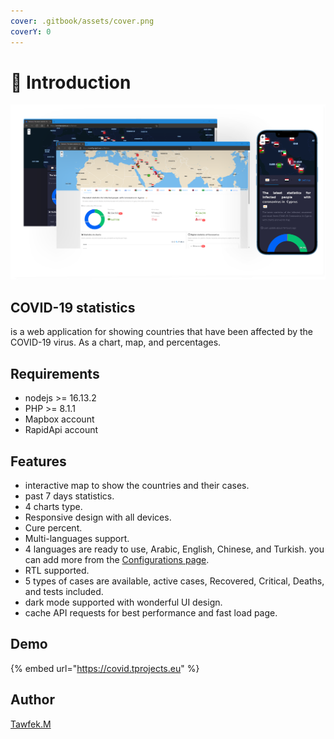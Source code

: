 ```yaml
---
cover: .gitbook/assets/cover.png
coverY: 0
---
```


# 👋 Introduction



![](.gitbook/assets/COVID19.png)

## **COVID-19 statistics**

is a web application for showing countries that have been affected by the COVID-19 virus. As a chart, map, and percentages.



## Requirements <a href="#requirements" id="requirements"></a>

* nodejs >= 16.13.2
* PHP >= 8.1.1
* Mapbox account
* RapidApi account



## Features&#x20;

* interactive map to show the countries and their cases.
* past 7 days statistics.
* 4 charts type.
* Responsive design with all devices.
* Cure percent.
* Multi-languages support.
* 4 languages are ready to use, Arabic, English, Chinese, and Turkish. you can add more from the [Configurations page](configurations.md#languages).
* RTL supported.
* 5 types of cases are available, active cases, Recovered, Critical, Deaths, and tests included.
* dark mode supported with wonderful UI design.
* cache API requests for best performance and fast load page.

## Demo&#x20;

{% embed url="https://covid.tprojects.eu" %}

## Author

[Tawfek.M](https://github.com/tawfek)
